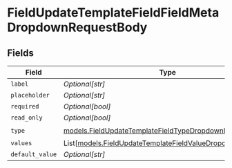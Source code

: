 # FieldUpdateTemplateFieldFieldMetaDropdownRequestBody


## Fields

| Field                                                                                                                    | Type                                                                                                                     | Required                                                                                                                 | Description                                                                                                              |
| ------------------------------------------------------------------------------------------------------------------------ | ------------------------------------------------------------------------------------------------------------------------ | ------------------------------------------------------------------------------------------------------------------------ | ------------------------------------------------------------------------------------------------------------------------ |
| `label`                                                                                                                  | *Optional[str]*                                                                                                          | :heavy_minus_sign:                                                                                                       | N/A                                                                                                                      |
| `placeholder`                                                                                                            | *Optional[str]*                                                                                                          | :heavy_minus_sign:                                                                                                       | N/A                                                                                                                      |
| `required`                                                                                                               | *Optional[bool]*                                                                                                         | :heavy_minus_sign:                                                                                                       | N/A                                                                                                                      |
| `read_only`                                                                                                              | *Optional[bool]*                                                                                                         | :heavy_minus_sign:                                                                                                       | N/A                                                                                                                      |
| `type`                                                                                                                   | [models.FieldUpdateTemplateFieldTypeDropdownRequestBody2](../models/fieldupdatetemplatefieldtypedropdownrequestbody2.md) | :heavy_check_mark:                                                                                                       | N/A                                                                                                                      |
| `values`                                                                                                                 | List[[models.FieldUpdateTemplateFieldValueDropdown](../models/fieldupdatetemplatefieldvaluedropdown.md)]                 | :heavy_minus_sign:                                                                                                       | N/A                                                                                                                      |
| `default_value`                                                                                                          | *Optional[str]*                                                                                                          | :heavy_minus_sign:                                                                                                       | N/A                                                                                                                      |